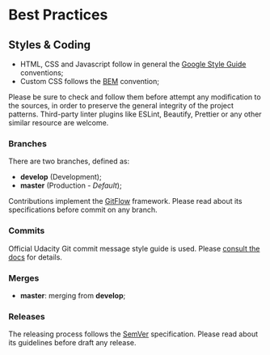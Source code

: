 # Best Practices

## Styles & Coding

- HTML, CSS and Javascript follow in general the [Google Style Guide](https://github.com/google/styleguide) conventions;
- Custom CSS follows the [BEM](http://getbem.com/) convention;

Please be sure to check and follow them before attempt any modification to the sources, in order to preserve the general integrity of the project patterns.
Third-party linter plugins like ESLint, Beautify, Prettier or any other similar resource are welcome.

### Branches

There are two branches, defined as:

- __develop__ (Development);
- __master__ (Production - _Default_);

Contributions implement the [GitFlow](https://tinyurl.com/zt4vys8) framework.
Please read about its specifications before commit on any branch.

### Commits

Official Udacity Git commit message style guide is used. Please [consult the docs](http://udacity.github.io/git-styleguide/) for details.

### Merges

- __master__: merging from __develop__;

### Releases

The releasing process follows the [SemVer](https://semver.org/) specification.
Please read about its guidelines before draft any release.
